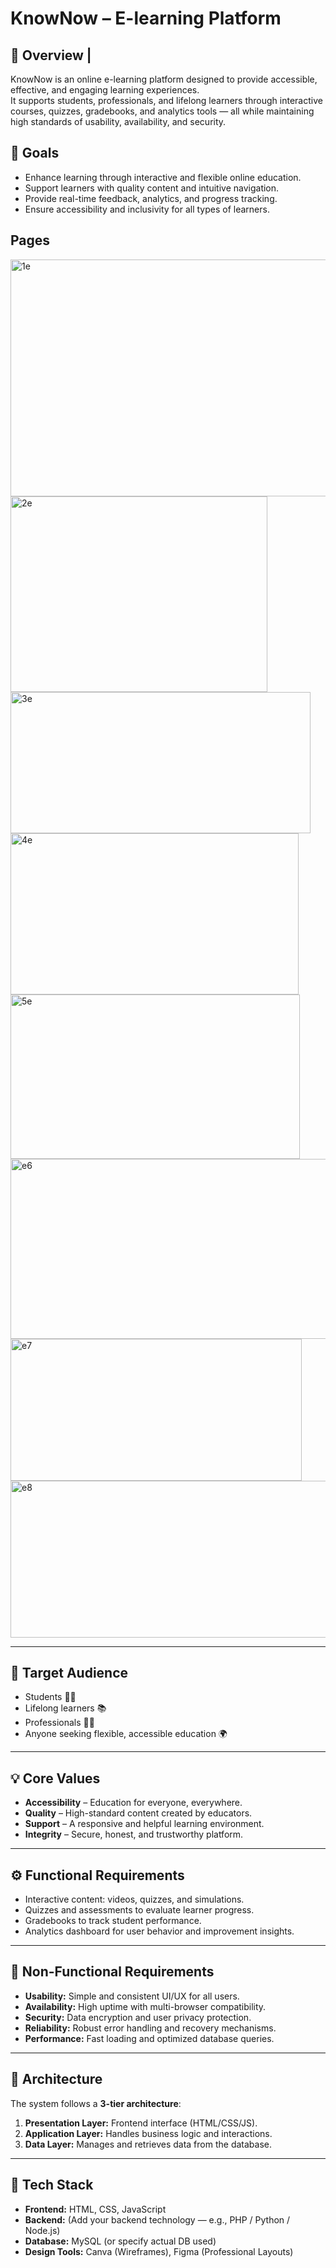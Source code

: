 # KnowNow – E-learning Platform

## 🧩 Overview | 
  
KnowNow is an online e-learning platform designed to provide accessible, effective, and engaging learning experiences.  
It supports students, professionals, and lifelong learners through interactive courses, quizzes, gradebooks, and analytics tools — all while maintaining high standards of usability, availability, and security.



## 🎯 Goals
- Enhance learning through interactive and flexible online education.  
- Support learners with quality content and intuitive navigation.  
- Provide real-time feedback, analytics, and progress tracking.  
- Ensure accessibility and inclusivity for all types of learners.

## Pages
<img width="542" height="379" alt="1e" src="https://github.com/user-attachments/assets/27e0fd04-128f-4c00-984b-3734c11eb4fb" />

<img width="411" height="313" alt="2e" src="https://github.com/user-attachments/assets/8b4f7a1a-2ce6-4647-81ab-880e35b33dbd" />

<img width="480" height="226" alt="3e" src="https://github.com/user-attachments/assets/0b3b9b79-2b74-475b-808f-bc51e7f7682f" />

<img width="461" height="258" alt="4e" src="https://github.com/user-attachments/assets/a1ce9dd4-708c-4166-917b-bf88a268156f" />

<img width="463" height="263" alt="5e" src="https://github.com/user-attachments/assets/8b8dd794-bfe0-4849-8a2d-4b2b31419af6" />

<img width="525" height="288" alt="e6" src="https://github.com/user-attachments/assets/e56f4025-8036-4b99-a61c-24457e561613" />

<img width="466" height="227" alt="e7" src="https://github.com/user-attachments/assets/097236b9-398e-4e96-a6f6-ef4bd3ca2365" />

<img width="543" height="251" alt="e8" src="https://github.com/user-attachments/assets/9fb73f76-b0e1-4642-a690-df6a1084cf2d" />

---

## 👥 Target Audience 
- Students 👩‍🎓  
- Lifelong learners 📚  
- Professionals 👩‍💼  
- Anyone seeking flexible, accessible education 🌍  

---

## 💡 Core Values 
- **Accessibility** – Education for everyone, everywhere.  
- **Quality** – High-standard content created by educators.  
- **Support** – A responsive and helpful learning environment.  
- **Integrity** – Secure, honest, and trustworthy platform.  

---

## ⚙️ Functional Requirements 
- Interactive content: videos, quizzes, and simulations.  
- Quizzes and assessments to evaluate learner progress.  
- Gradebooks to track student performance.  
- Analytics dashboard for user behavior and improvement insights.  

---

## 🧱 Non-Functional Requirements 
- **Usability:** Simple and consistent UI/UX for all users.  
- **Availability:** High uptime with multi-browser compatibility.  
- **Security:** Data encryption and user privacy protection.  
- **Reliability:** Robust error handling and recovery mechanisms.  
- **Performance:** Fast loading and optimized database queries.  

---

## 🧠 Architecture 
The system follows a **3-tier architecture**:
1. **Presentation Layer:** Frontend interface (HTML/CSS/JS).  
2. **Application Layer:** Handles business logic and interactions.  
3. **Data Layer:** Manages and retrieves data from the database.

---

## 🧰 Tech Stack 
- **Frontend:** HTML, CSS, JavaScript  
- **Backend:** (Add your backend technology — e.g., PHP / Python / Node.js)  
- **Database:** MySQL (or specify actual DB used)  
- **Design Tools:** Canva (Wireframes), Figma (Professional Layouts)

